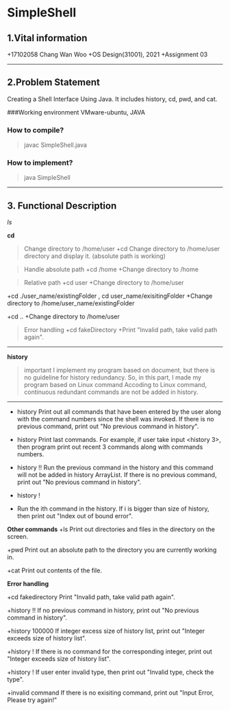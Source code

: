 # SimpleShell

## 1.Vital information
+17102058 Chang Wan Woo
+OS Design(31001), 2021
+Assignment 03

----------------

## 2.Problem Statement
 Creating a Shell Interface Using Java. It includes history, cd, pwd, and cat.
 
 ###Working environment
 VMware-ubuntu, JAVA
 
 ### How to compile?
 >javac SimpleShell.java
 ### How to implement?
 >java SimpleShell
 
-----------

## 3. Functional Description
  
  *ls*
  
  **cd**
  
  >Change directory to /home/user
  +cd
  Change directory to /home/user directory and display it.  (absolute path is working)
  
  >Handle absolute path
  +cd /home
  +Change directory to /home
  
  >Relative path 
  +cd user
  +Change directory to   /home/user 
  
  +cd ./user_name/existingFolder , cd user_name/exisitingFolder
  +Change directory to /home/user_name/existingFolder
  
  +cd ..
  +Change directory to /home/user
  
  >Error handling 
  +cd fakeDirectory
  +Print "Invalid path, take valid path again".
  
  ----------------------------
  **history**
  
  >important
  >I implement my program based on document, but there is no guideline for history redundancy. So, in this part, I made my program based on Linux command
  >Accoding to Linux command, continuous redundant commands are not be added in history.
  ---------------------
  + history
  Print out all commands that have been entered by the user along with the command numbers since the shell was invoked.
  If there is no previous command, print out "No previous command in history".
  
  + history <number>
  Print last <number> commands. 
  For example, if user take input <history 3>, then program print out recent 3 commands along with commands numbers.
  
  + history !!
  Run the previous command in the history and this command will not be added in history ArrayList.
  If there is no previous command, print out "No previous command in history".
  
  + history !<number>
  + Run the ith command in the history. If i is bigger than size of history, then print out "Index out of bound error".

  **Other commands**
  +ls
  Print out directories and files in the directory on the screen.
  
  +pwd
  Print out an absolute path to the directory you are currently working in.
  
  +cat
  Print out contents of the file.
  
  **Error handling**
  
  +cd fakedirectory
  Print "Invalid path, take valid path again".
  
  +history !!
  If no previous command in history, print out "No previous command in history".
  
  +history 100000
  If integer excess size of history list, print out "Integer exceeds size of history list".
  
  +history !<Integer>
  If there is no command for the corresponding integer, print out "Integer exceeds size of history list".
  
  +history !<Invalid type>
  If user enter invalid type, then print out "Invalid type, check the type".
  
  +invalid command
  If there is no exisiting command, print out "Input Error, Please try again!"


  
  
  
  
  
  



  
  

